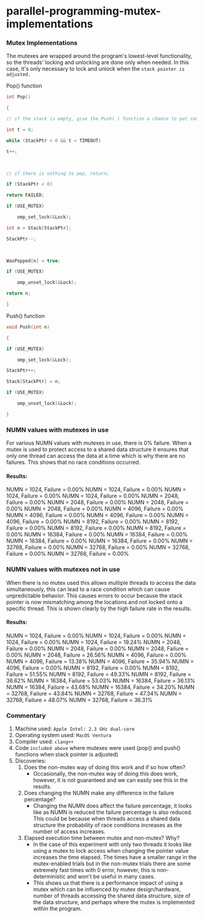 # parallel-programming-mutex-implementations

### Mutex Implementations

The mutexes are wrapped around the program's lowest-level functionality, so the threads' locking and unlocking are done only when needed. In this case, it's only necessary to lock and unlock when the `stack pointer is adjusted.`

Pop() function
```c++
int Pop()

{

// if the stack is empty, give the Push( ) function a chance to put something on the stack:

int t = 0;

while (StackPtr < 0 && t < TIMEOUT)

t++;

  

// if there is nothing to pop, return;

if (StackPtr < 0)

return FAILED;

if (USE_MUTEX)

	omp_set_lock(&Lock);

int n = Stack[StackPtr];

StackPtr--;

  

WasPopped[n] = true;

if (USE_MUTEX)

	omp_unset_lock(&Lock);

return n;

}
```

Push() function
```c++
void Push(int n)

{

if (USE_MUTEX)

	omp_set_lock(&Lock);

StackPtr++;

Stack[StackPtr] = n;

if (USE_MUTEX)

	omp_unset_lock(&Lock);

}
```

### NUMN values with mutexes in use

For various NUMN values with mutexes in use, there is 0% failure. When a mutex is used to protect access to a shared data structure it ensures that only one thread can access the data at a time which is why there are no failures. This shows that no race conditions occurred.

#### Results:
NUMN =   1024, Failure =  0.00% 
NUMN =   1024, Failure =  0.00% 
NUMN =   1024, Failure =  0.00% 
NUMN =   1024, Failure =  0.00% 
NUMN =   2048, Failure =  0.00% 
NUMN =   2048, Failure =  0.00% 
NUMN =   2048, Failure =  0.00% 
NUMN =   2048, Failure =  0.00% 
NUMN =   4096, Failure =  0.00% 
NUMN =   4096, Failure =  0.00% 
NUMN =   4096, Failure =  0.00% 
NUMN =   4096, Failure =  0.00% 
NUMN =   8192, Failure =  0.00% 
NUMN =   8192, Failure =  0.00% 
NUMN =   8192, Failure =  0.00% 
NUMN =   8192, Failure =  0.00% 
NUMN =  16384, Failure =  0.00% 
NUMN =  16384, Failure =  0.00% 
NUMN =  16384, Failure =  0.00% 
NUMN =  16384, Failure =  0.00% 
NUMN =  32768, Failure =  0.00% 
NUMN =  32768, Failure =  0.00% 
NUMN =  32768, Failure =  0.00% 
NUMN =  32768, Failure =  0.00%


### NUMN values with mutexes not in use

When there is no mutex used this allows multiple threads to access the data simultaneously, this can lead to a race condition which can cause unpredictable behavior. This causes errors to occur because the stack pointer is now mismatching among the locations and not locked onto a specific thread. This is shown clearly by the high failure rate in the results.

#### Results:
NUMN =   1024, Failure =  0.00% 
NUMN =   1024, Failure =  0.00% 
NUMN =   1024, Failure =  0.00% 
NUMN =   1024, Failure = 19.24% 
NUMN =   2048, Failure =  0.00% 
NUMN =   2048, Failure =  0.00% 
NUMN =   2048, Failure =  0.00% 
NUMN =   2048, Failure = 26.56% 
NUMN =   4096, Failure =  0.00% 
NUMN =   4096, Failure = 13.38% 
NUMN =   4096, Failure = 35.94% 
NUMN =   4096, Failure =  0.00% 
NUMN =   8192, Failure =  0.00% 
NUMN =   8192, Failure = 51.55% 
NUMN =   8192, Failure = 49.33% 
NUMN =   8192, Failure = 36.62% 
NUMN =  16384, Failure = 53.03% 
NUMN =  16384, Failure = 36.13% 
NUMN =  16384, Failure = 43.68% 
NUMN =  16384, Failure = 34.20% 
NUMN =  32768, Failure = 43.84% 
NUMN =  32768, Failure = 47.34% 
NUMN =  32768, Failure = 48.07% 
NUMN =  32768, Failure = 36.31% 

### Commentary

1. Machine used: `Apple Intel: 2.3 GHz dual-core`
2. Operating system used: `MacOS Ventura`
3. Compiler used: `clang++`
4. Code `included above` where mutexes were used (pop() and push() functions when stack pointer is adjusted)
5.  Discoveries:
	1. Does the non-mutex way of doing this work and if so how often?
		- Occasionally, the non-mutex way of doing this does work, however, it is not guaranteed and we can easily see this in the results. 
	2. Does changing the NUMN make any difference in the failure percentage?
		- Changing the NUMN does affect the failure percentage, it looks like as NUMN is reduced the failure percentage is also reduced. This could be because when threads access a shared data structure the probability of race conditions increases as the number of access increases. 
	3. Elapsed execution time between mutex and non-mutex? Why?
		- In the case of this experiment with only two threads it looks like using a mutex to lock access when changing the pointer value increases the time elapsed. The times have a smaller range in the mutex-enabled trials but in the non-mutex trials there are some extremely fast times with 0 error, however, this is non-deterministic and won't be useful in many cases.
		- This shows us that there is a performance impact of using a mutex which can be influenced by mutex design/hardware, number of threads accessing the shared data structure, size of the data structure, and perhaps where the mutex is implemented within the program.
